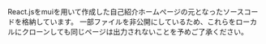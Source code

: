 React.jsをmuiを用いて作成した自己紹介ホームぺージの元となったソースコードを格納しています。
一部ファイルを非公開にしているため、これらをローカルにクローンしても同じページは出力されないことを予めご了承ください。
